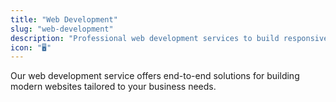 ```yaml
---
title: "Web Development"
slug: "web-development"
description: "Professional web development services to build responsive and scalable websites."
icon: "🖥️"
---
```


Our web development service offers end-to-end solutions for building modern websites tailored to your business needs.
